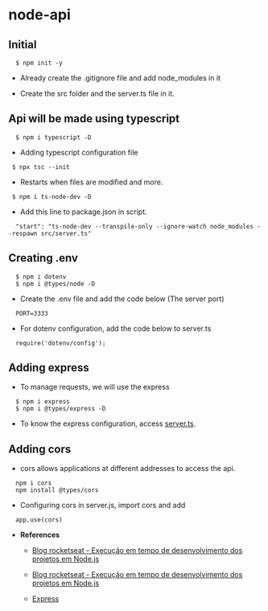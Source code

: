 # node-api

## Initial
```
  $ npm init -y
``` 
* Already create the .gitignore file and add node_modules in it

* Create the src folder and the server.ts file in it.

## Api will be made using typescript
```
  $ npm i typescript -D
``` 

* Adding typescript configuration file
 ```
  $ npx tsc --init
``` 

* Restarts when files are modified and more.
 ```
  $ npm i ts-node-dev -D
``` 

* Add this line to package.json in script.
```
  "start": "ts-node-dev --transpile-only --ignore-watch node_modules --respawn src/server.ts"
``` 

## Creating .env
```
  $ npm i dotenv
  $ npm i @types/node -D
``` 
* Create the .env file and add the code below (The server port)
```
  PORT=3333
``` 
* For dotenv configuration, add the code below to server.ts
```
  require('dotenv/config');
``` 

## Adding express
* To manage requests, we will use the express
```
  $ npm i express
  $ npm i @types/express -D
``` 

* To know the express configuration, access [server.ts](https://github.com/jlaguiar/node-api/blob/master/src/server.ts).
## Adding cors
* cors allows applications at different addresses to access the api.

```
  npm i cors
  npm install @types/cors
``` 

* Configuring cors in server.js, import cors and add
```
  app.use(cors)
``` 

* **References**
    * [Blog rocketseat - Execução em tempo de desenvolvimento dos projetos em Node.js](https://blog.rocketseat.com.br/ferramentas-de-compilacao-execucao-em-tempo-de-desenvolvimento-dos-projetos-em-node-js/#:~:text=Entra%20em%20cena%20o%20TS%2DNODE%2DDEV&text=%C3%89%20uma%20ferramenta%20que%20compila,quando%20o%20arquivo%20%C3%A9%20modificado.&text=Ele%20%C3%A9%20bem%20r%C3%A1pido%20e,da%20node_modules%20do%20nosso%20projeto.)
    
    * [Blog rocketseat - Execução em tempo de desenvolvimento dos projetos em Node.js](https://blog.rocketseat.com.br/variaveis-ambiente-nodejs/)

    * [Express](https://expressjs.com/pt-br/api.html)